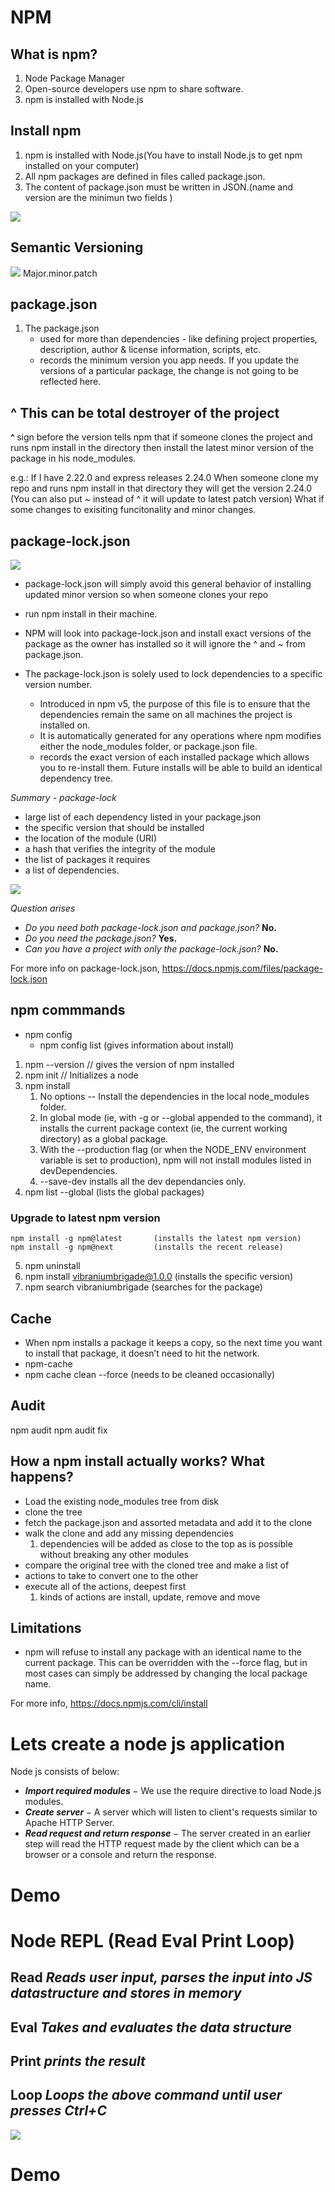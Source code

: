 # NPM

## What is npm?
1. Node Package Manager
2. Open-source developers use npm to share software.
3. npm is installed with Node.js

## Install npm
1. npm is installed with Node.js(You have to install Node.js to get npm installed on your computer)
2. All npm packages are defined in files called package.json.
3. The content of package.json must be written in JSON.(name and version are the minimun two fields )

![](assets/packagejson.png)



## Semantic Versioning
![](assets/semanticversion.png)
Major.minor.patch

## package.json 
1. The package.json 
    - used for more than dependencies -     like defining project properties, description, author & license information, scripts, etc. 
    - records the minimum version you app needs. If you update the versions of a particular package, the change is not going to be reflected here.

<b> ^ </b> This can be total destroyer of the project
--

<b> ^ </b> sign before the version tells npm that if someone clones the project and runs npm install in the directory then install the latest minor version of the package in his node_modules.



e.g.: 
    If I have 2.22.0 and express releases 2.24.0
    When someone clone my repo and runs npm install in that directory they will get the version 2.24.0 (You can also put ~ instead of ^ it will update to latest patch version)
    What if some changes to exisiting funcitonality and minor changes.   

## package-lock.json
![](assets/packagelock.png)
* package-lock.json will simply avoid this general behavior of installing updated minor version so when someone clones your repo 
* run npm install in their machine. 
* NPM will look into package-lock.json and install exact versions of the package as the owner has installed so it will ignore the ^ and ~ from package.json.



* The package-lock.json is solely used to lock dependencies to a specific version number.
    - Introduced in npm v5, the purpose of this file is to ensure that the dependencies remain the same on all machines the project is installed on. 
    - It is automatically generated for any operations where npm modifies either the node_modules folder, or package.json file.
    - records the exact version of each installed package which allows you to re-install them. Future installs will be able to build an identical dependency tree.

<i>Summary - package-lock</i>
* large list of each dependency listed in your package.json
* the specific version that should be installed
* the location of the module (URI)
* a hash that verifies the integrity of the module
* the list of packages it requires
* a list of dependencies.

![](assets/express.png)

<i>Question arises</i>
- <i>Do you need both package-lock.json and package.json?</i> <b>No.</b>
- <i>Do you need the package.json? </i> <b>Yes.  </b>
- <i>Can you have a project with only the package-lock.json? </i> <b>No.</b>

For more info on package-lock.json, https://docs.npmjs.com/files/package-lock.json

## npm commmands
* npm config
    * npm config list (gives information about install)


1. npm --version // gives the version of npm installed
2. npm init // Initializes a node 
3. npm install  
    1. No options -- Install the dependencies in the local node_modules folder.
    2. In global mode (ie, with -g or --global appended to the command), it installs the current package context (ie, the current working directory) as a global package.
    3. With the --production flag (or when the NODE_ENV environment variable is set to production), npm will not install modules listed in devDependencies.
    4. --save-dev installs all the dev dependancies only.
4. npm list --global (lists the global packages)
  ### Upgrade to latest npm version
    npm install -g npm@latest       (installs the latest npm version)
    npm install -g npm@next         (installs the recent release)
5. npm uninstall 
6. npm install vibraniumbrigade@1.0.0 (installs the specific version)
7. npm search vibraniumbrigade (searches for the package)

## Cache
* When npm installs a package it keeps a copy, so the next time you want to install that package, it doesn’t need to hit the network. 
* npm-cache
* npm cache clean --force (needs to be cleaned occasionally)


## Audit
npm audit
npm audit fix


## How a npm install actually works? What happens?
* Load the existing node_modules tree from disk
* clone the tree
* fetch the package.json and assorted metadata and add it to the clone
* walk the clone and add any missing dependencies
   1. dependencies will be added as close to the top as is possible without breaking any other modules
* compare the original tree with the cloned tree and make a list of
* actions to take to convert one to the other
* execute all of the actions, deepest first
    1. kinds of actions are install, update, remove and move

## Limitations 
* npm will refuse to install any package with an identical name to the current package. This can be overridden with the --force flag, but in most cases can simply be addressed by changing the local package name.



For more info, https://docs.npmjs.com/cli/install



# Lets create a node js application

Node js consists of below:
* <b><i>Import required modules </i></b>− We use the require directive to load Node.js modules.
* <b><i>Create server </i></b>− A server which will listen to client's requests similar to Apache HTTP Server.
* <b><i>Read request and return response </i></b>− The server created in an earlier step will read the HTTP request made by the client which can be a browser or a console and return the response.

# Demo

# Node REPL (Read Eval Print Loop)

<b>Read</b> <i> Reads user input, parses the input  into JS datastructure and stores in memory</i>
--
<b>Eval</b>     <i>Takes and evaluates the data structure</i>
--
<b>Print</b>    <i>prints the result</i>
--
<b>Loop</b>     <i>Loops the above command until user presses Ctrl+C</i>
--



![](assets/replcommands.png)

# Demo

